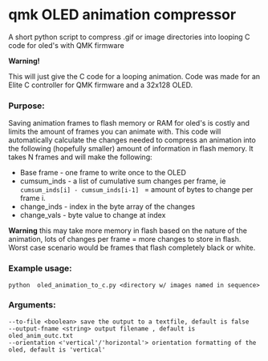 # qmk OLED animation compressor
A short python script to compress .gif or image directories into looping C code for oled's with QMK firmware

**Warning!**

This will just give the C code for a looping animation. Code was made for an Elite C controller for QMK firmware and a 32x128 OLED.

### Purpose: 

Saving animation frames to flash memory or RAM for oled's is costly and limits the amount of frames you can animate with. This code will automatically calculate the changes needed to compress an animation into the following (hopefully smaller) amount of information in flash memory. It takes N frames and will make the following:

* Base frame -  one frame to write once to the OLED
* cumsum_inds - a list of cumulative sum changes per frame, ie ```cumsum_inds[i] - cumsum_inds[i-1] ``` = amount of bytes to change per frame i.
* change_inds - index in the byte array of the changes
* change_vals - byte value to change at index

**Warning** this may take more memory in flash based on the nature of the animation, lots of changes per frame = more changes to store in flash. Worst case scenario would be frames that flash completely black or white. 

### Example usage:  

```python  oled_animation_to_c.py <directory w/ images named in sequence>```

### Arguments:

```
--to-file <boolean> save the output to a textfile, default is false
--output-fname <string> output filename , default is oled_anim_outc.txt
--orientation <'vertical'/'horizontal'> orientation formatting of the oled, default is 'vertical'

```
